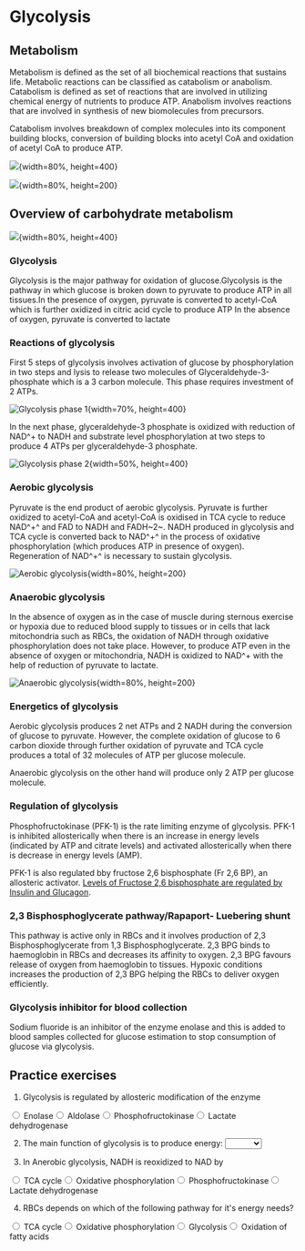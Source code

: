 # Glycolysis

## Metabolism

Metabolism is defined as the set of all biochemical reactions that sustains life. Metabolic reactions can be classified as catabolism or anabolism. Catabolism is defined as set of reactions that are involved in utilizing chemical energy of nutrients to produce ATP. Anabolism involves reactions that are involved in synthesis of new biomolecules from precursors. 

Catabolism involves breakdown of complex molecules into its component building blocks, conversion of building blocks into acetyl CoA and oxidation of acetyl CoA to produce ATP. 


![](Images/NADH.png){width=80%, height=400}




![](Images/ETC.png){width=80%, height=200}



## Overview of carbohydrate metabolism

![](Images/CarbMet.png){width=80%, height=400}

### Glycolysis

Glycolysis is the major pathway for oxidation of glucose.Glycolysis is the pathway in which glucose is broken down to pyruvate to produce ATP in all tissues.In the presence of oxygen, pyruvate is converted to acetyl-CoA which is further oxidized in citric acid cycle to produce ATP In the absence of oxygen, pyruvate is converted to lactate

### Reactions of glycolysis

First 5 steps of glycolysis involves activation of glucose by phosphorylation in two steps and lysis to release two molecules of Glyceraldehyde-3-phosphate which is a 3 carbon molecule. This phase requires investment of 2 ATPs.

![Glycolysis phase 1](Images/Gly1.png){width=70%, height=400}

In the next phase, glyceraldehyde-3 phosphate is oxidized with reduction of NAD^+ to NADH and substrate level phosphorylation at two steps to produce 4 ATPs per glyceraldehyde-3 phosphate.

![Glycolysis phase 2](Images/Gly2.png){width=50%, height=400}


### Aerobic glycolysis

Pyruvate is the end product of aerobic glycolysis. Pyruvate is further oxidized to acetyl-CoA and acetyl-CoA is oxidised in TCA cycle to reduce NAD^+^ and FAD to NADH and FADH~2~. NADH produced in glycolysis and TCA cycle is converted back to NAD^+^ in the process of oxidative phosphorylation (which produces ATP in presence of oxygen). Regeneration of NAD^+^ is necessary to sustain glycolysis.


![Aerobic glycolysis](Images/AerobicGlycolysis.png){width=80%, height=200}

### Anaerobic glycolysis

In the absence of oxygen as in the case of muscle during sternous exercise or hypoxia due to reduced blood supply to tissues or in cells that lack mitochondria such as RBCs, the oxidation of NADH through oxidative phosphorylation does not take place. However, to produce ATP even in the absence of oxygen or mitochondria, NADH is oxidized to NAD^+ with the help of reduction of pyruvate to lactate. 

![Anaerobic glycolysis](Images/AnaerobicGlycolysis.png){width=80%, height=200}

### Energetics of glycolysis

Aerobic glycolysis produces 2 net ATPs and 2 NADH during the conversion of glucose to pyruvate. However, the complete oxidation of glucose to 6 carbon dioxide through further oxidation of pyruvate and TCA cycle produces a total of 32 molecules of ATP per glucose molecule.

Anaerobic glycolysis on the other hand will produce only 2 ATP per glucose molecule.


### Regulation of glycolysis

Phosphofructokinase (PFK-1) is the rate limiting enzyme of glycolysis. PFK-1 is inhibited allosterically when there is an increase in energy levels (indicated by ATP and citrate levels) and activated allosterically when there is decrease in energy levels (AMP).

PFK-1 is also regulated bby  fructose 2,6 bisphosphate (Fr 2,6 BP), an allosteric activator. [Levels of Fructose 2,6 bisphosphate are regulated by Insulin and Glucagon](#regulation-of-glycolysis-and-gluconeogenesis).


### 2,3 Bisphosphoglycerate pathway/Rapaport- Luebering shunt

This pathway is active only in RBCs and it involves production of 2,3 Bisphosphoglycerate from 1,3 Bisphosphoglycerate. 2,3 BPG binds to haemoglobin in RBCs and decreases its affinity to oxygen. 2,3 BPG favours release of oxygen from haemoglobin to tissues. Hypoxic conditions increases the production of 2,3 BPG helping the RBCs to deliver oxygen efficiently. 

### Glycolysis inhibitor for blood collection

Sodium fluoride is an inhibitor of the enzyme enolase and this is added to blood samples collected for glucose estimation to stop consumption of glucose via glycolysis. 

## Practice exercises

1. Glycolysis is regulated by allosteric modification of the enzyme


<div class='webex-radiogroup' id='radio_JUMPTZONNX'><label><input type="radio" autocomplete="off" name="radio_JUMPTZONNX" value=""></input> <span>Enolase</span></label><label><input type="radio" autocomplete="off" name="radio_JUMPTZONNX" value=""></input> <span>Aldolase</span></label><label><input type="radio" autocomplete="off" name="radio_JUMPTZONNX" value="answer"></input> <span>Phosphofructokinase</span></label><label><input type="radio" autocomplete="off" name="radio_JUMPTZONNX" value=""></input> <span>Lactate dehydrogenase</span></label></div>


2. The main function of glycolysis is to produce energy: <select class='webex-select'><option value='blank'></option><option value='answer'>TRUE</option><option value=''>FALSE</option></select>

3. In Anerobic glycolysis, NADH is reoxidized to NAD by


<div class='webex-radiogroup' id='radio_CECOELRQRI'><label><input type="radio" autocomplete="off" name="radio_CECOELRQRI" value=""></input> <span>TCA cycle</span></label><label><input type="radio" autocomplete="off" name="radio_CECOELRQRI" value=""></input> <span>Oxidative phosphorylation</span></label><label><input type="radio" autocomplete="off" name="radio_CECOELRQRI" value=""></input> <span>Phosphofructokinase</span></label><label><input type="radio" autocomplete="off" name="radio_CECOELRQRI" value="answer"></input> <span>Lactate dehydrogenase</span></label></div>



4. RBCs depends on which of the following pathway for it's energy needs?



<div class='webex-radiogroup' id='radio_UGBCRTYRVT'><label><input type="radio" autocomplete="off" name="radio_UGBCRTYRVT" value=""></input> <span>TCA cycle</span></label><label><input type="radio" autocomplete="off" name="radio_UGBCRTYRVT" value=""></input> <span>Oxidative phosphorylation</span></label><label><input type="radio" autocomplete="off" name="radio_UGBCRTYRVT" value="answer"></input> <span>Glycolysis</span></label><label><input type="radio" autocomplete="off" name="radio_UGBCRTYRVT" value=""></input> <span>Oxidation of fatty acids</span></label></div>






